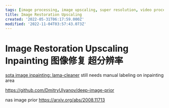 ```yaml
---
tags: [image processing, image upscaling, super resolution, video processing]
title: Image Restoration Upscaling
created: '2022-05-31T06:17:59.000Z'
modified: '2022-11-04T03:57:43.073Z'
---
```


# Image Restoration Upscaling Inpainting 图像修复 超分辨率

[sota image inpainting: lama-cleaner](https://github.com/Sanster/lama-cleaner) still needs manual labeling on inpainting area

https://github.com/DmitryUlyanov/deep-image-prior

nas image prior
https://arxiv.org/abs/2008.11713
